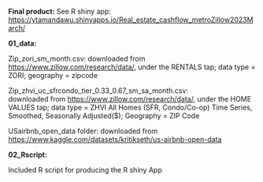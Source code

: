 **Final product:**
See R shiny app: https://ytamandawu.shinyapps.io/Real_estate_cashflow_metroZillow2023March/

**01_data:**

Zip_zori_sm_month.csv: 
downloaded from https://www.zillow.com/research/data/, under the RENTALS tap; data type = ZORI; geography = zipcode 

Zip_zhvi_uc_sfrcondo_tier_0.33_0.67_sm_sa_month.csv:  
downloaded from https://www.zillow.com/research/data/, under the HOME VALUES tap; data type = ZHVI All Homes (SFR, Condo/Co-op) Time Series, Smoothed, Seasonally Adjusted($);  Geography = ZIP Code

USairbnb_open_data folder: downloaded from https://www.kaggle.com/datasets/kritikseth/us-airbnb-open-data

**02_Rscript:**

Included R script for producing the R shiny App
